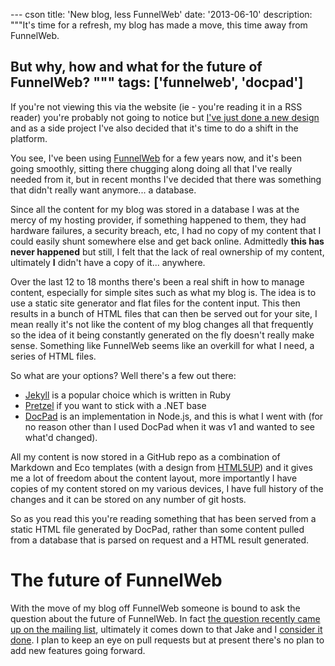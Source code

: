 --- cson
title: 'New blog, less FunnelWeb'
date: '2013-06-10'
description: """It's time for a refresh, my blog has made a move, this time away from FunnelWeb.

But why, how and what for the future of FunnelWeb?
""" 
tags: ['funnelweb', 'docpad']
---

If you're not viewing this via the website (ie - you're reading it in a RSS reader) you're probably not going to notice but [I've just done a new design](http://www.aaron-powell.com) and as a side project I've also decided that it's time to do a shift in the platform.

You see, I've been using [FunnelWeb](https://github.com/funnelweblog/funnelweb) for a few years now, and it's been going smoothly, sitting there chugging along doing all that I've really needed from it, but in recent months I've decided that there was something that didn't really want anymore... a database.

Since all the content for my blog was stored in a database I was at the mercy of my hosting provider, if something happened to them, they had hardware failures, a security breach, etc, I had no copy of my content that I could easily shunt somewhere else and get back online. Admittedly **this has never happened** but still, I felt that the lack of real ownership of my content, ultimately **I** didn't have a copy of it... anywhere.

Over the last 12 to 18 months there's been a real shift in how to manage content, especially for simple sites such as what my blog is. The idea is to use a static site generator and flat files for the content input. This then results in a bunch of HTML files that can then be served out for your site, I mean really it's not like the content of my blog changes all that frequently so the idea of it being constantly generated on the fly doesn't really make sense. Something like FunnelWeb seems like an overkill for what I need, a series of HTML files.

So what are your options? Well there's a few out there:

* [Jekyll](http://jekyllrb.com/) is a popular choice which is written in Ruby
* [Pretzel](https://github.com/Code52/pretzel) if you want to stick with a .NET base
* [DocPad](http://docpad.org/) is an implementation in Node.js, and this is what I went with (for no reason other than I used DocPad when it was v1 and wanted to see what'd changed).

All my content is now stored in a GitHub repo as a combination of Markdown and Eco templates (with a design from [HTML5UP](http://html5up.net/strongly-typed/)) and it gives me a lot of freedom about the content layout, more importantly I have copies of my content stored on my various devices, I have full history of the changes and it can be stored on any number of git hosts.

So as you read this you're reading something that has been served from a static HTML file generated by DocPad, rather than some content pulled from a database that is parsed on request and a HTML result generated.

# The future of FunnelWeb

With the move of my blog off FunnelWeb someone is bound to ask the question about the future of FunnelWeb. In fact [the question recently came up on the mailing list](https://groups.google.com/forum/?fromgroups#!topic/funnelweblog/WY2VKuc1OOA), ultimately it comes down to that Jake and I [consider it done](http://blog.tatham.oddie.com.au/2013/02/20/dead-vs-done/). I plan to keep an eye on pull requests but at present there's no plan to add new features going forward.
